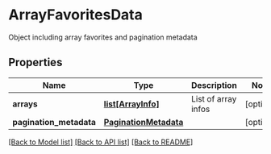 # ArrayFavoritesData

Object including array favorites and pagination metadata

## Properties

| Name                    | Type                                            | Description         | Notes      |
| ----------------------- | ----------------------------------------------- | ------------------- | ---------- |
| **arrays**              | [**list[ArrayInfo]**](ArrayInfo.md)             | List of array infos | [optional] |
| **pagination_metadata** | [**PaginationMetadata**](PaginationMetadata.md) |                     | [optional] |

[[Back to Model list]](../README.md#documentation-for-models) [[Back to API list]](../README.md#documentation-for-api-endpoints) [[Back to README]](../README.md)
